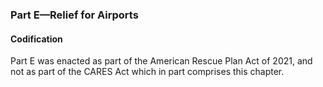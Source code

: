 ### Part E—Relief for Airports ###

#### Codification ####

Part E was enacted as part of the American Rescue Plan Act of 2021, and not as part of the CARES Act which in part comprises this chapter.